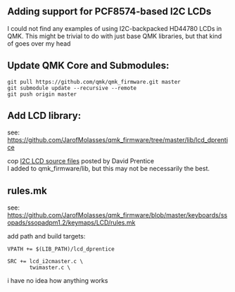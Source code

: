 ## Adding support for PCF8574-based I2C LCDs
I could not find any examples of using I2C-backpacked HD44780 LCDs in QMK. This might be trivial to do with just base QMK libraries, but that kind of goes over my head 

## Update QMK Core and Submodules:
```
git pull https://github.com/qmk/qmk_firmware.git master
git submodule update --recursive --remote
git push origin master
```
## Add LCD library:
see: https://github.com/JarofMolasses/qmk_firmware/tree/master/lib/lcd_dprentice

cop  [I2C LCD source files](https://www.avrfreaks.net/comment/2640876#comment-2640876) posted by David Prentice\
I added to qmk_firmware/lib, but this may not be necessarily the best.

## rules.mk 
see: https://github.com/JarofMolasses/qmk_firmware/blob/master/keyboards/ssopads/ssopadpm1.2/keymaps/LCD/rules.mk

add path and build targets:
```
VPATH += $(LIB_PATH)/lcd_dprentice

SRC += lcd_i2cmaster.c \
       twimaster.c \
```

i have no idea how anything works
